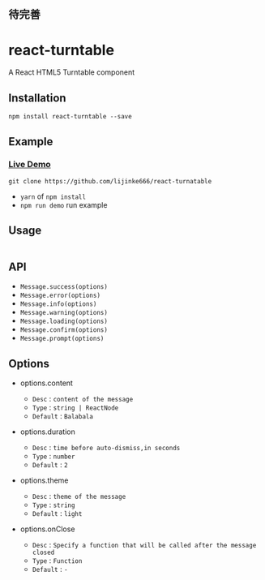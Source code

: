 ## 待完善
# react-turntable
A React HTML5 Turntable component 

## Installation
```
npm install react-turntable --save
```

## Example
### [Live Demo](https://lijinke666.github.io/react-turntable/)

```
git clone https://github.com/lijinke666/react-turnatable
```
 - `yarn` of `npm install`
 - `npm run demo`   run example


## Usage
```javascript

```

## API 
- `Message.success(options)`
- `Message.error(options)`
- `Message.info(options)`
- `Message.warning(options)`
- `Message.loading(options)`
- `Message.confirm(options)`
- `Message.prompt(options)`

## Options 
- options.content
  - `Desc` : `content of the message`
  - `Type` : `string | ReactNode`
  - `Default` : `Balabala`

- options.duration 
  - `Desc` : `time before auto-dismiss,in seconds`
  - `Type` : `number`
  - `Default` : `2`

- options.theme 
  - `Desc` : `theme of the message`
  - `Type` : `string`
  - `Default` : `light`

- options.onClose 
  - `Desc` : `Specify a function that will be called after the message closed`
  - `Type` : `Function`
  - `Default` : `-`

